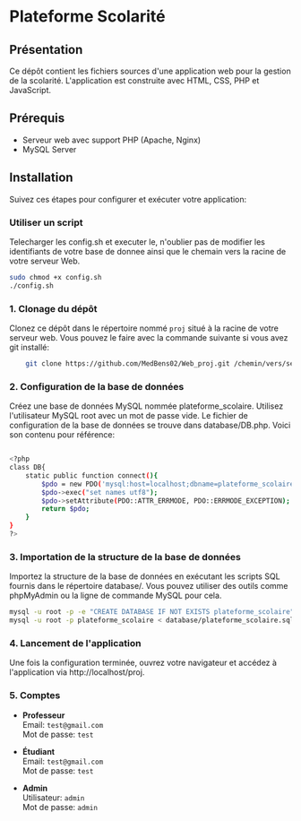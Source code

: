 # Plateforme Scolarité

## Présentation

Ce dépôt contient les fichiers sources d'une application web pour la gestion de la scolarité. L'application est construite avec HTML, CSS, PHP et JavaScript.

## Prérequis

- Serveur web avec support PHP (Apache, Nginx)
- MySQL Server

## Installation

Suivez ces étapes pour configurer et exécuter votre application:


### Utiliser un script
Telecharger les config.sh et executer le, n'oublier pas de modifier les identifiants de votre base de donnee ainsi que le chemain vers la racine de votre serveur Web.

```bash
sudo chmod +x config.sh
./config.sh
```

### 1. Clonage du dépôt

Clonez ce dépôt dans le répertoire nommé `proj` situé à la racine de votre serveur web. Vous pouvez le faire avec la commande suivante si vous avez git installé:

```bash
	git clone https://github.com/MedBens02/Web_proj.git /chemin/vers/serveur/root/proj
```

### 2. Configuration de la base de données
Créez une base de données MySQL nommée plateforme_scolaire.
Utilisez l'utilisateur MySQL root avec un mot de passe vide.
Le fichier de configuration de la base de données se trouve dans database/DB.php. Voici son contenu pour référence:

```bash

<?php
class DB{
    static public function connect(){
        $pdo = new PDO('mysql:host=localhost;dbname=plateforme_scolaire', 'root', '');
        $pdo->exec("set names utf8");
        $pdo->setAttribute(PDO::ATTR_ERRMODE, PDO::ERRMODE_EXCEPTION);
        return $pdo;
    }
}
?>
```
### 3. Importation de la structure de la base de données
Importez la structure de la base de données en exécutant les scripts SQL fournis dans le répertoire database/. Vous pouvez utiliser des outils comme phpMyAdmin ou la ligne de commande MySQL pour cela.
```bash
mysql -u root -p -e "CREATE DATABASE IF NOT EXISTS plateforme_scolaire"
mysql -u root -p plateforme_scolaire < database/plateforme_scolaire.sql
```

### 4. Lancement de l'application
Une fois la configuration terminée, ouvrez votre navigateur et accédez à l'application via http://localhost/proj.

### 5. Comptes

- **Professeur**  
  Email: `test@gmail.com`  
  Mot de passe: `test`

- **Étudiant**  
  Email: `test@gmail.com`  
  Mot de passe: `test`

- **Admin**  
  Utilisateur: `admin`  
  Mot de passe: `admin`
